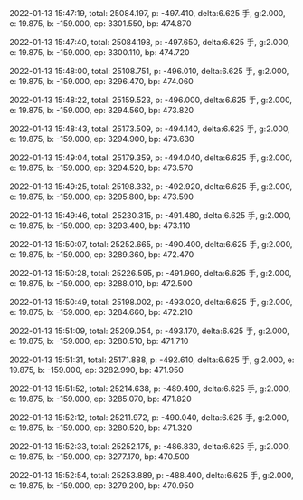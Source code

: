 2022-01-13 15:47:19, total: 25084.197, p: -497.410, delta:6.625 手, g:2.000, e: 19.875, b: -159.000, ep: 3301.550, bp: 474.870

2022-01-13 15:47:40, total: 25084.198, p: -497.650, delta:6.625 手, g:2.000, e: 19.875, b: -159.000, ep: 3300.110, bp: 474.720

2022-01-13 15:48:00, total: 25108.751, p: -496.010, delta:6.625 手, g:2.000, e: 19.875, b: -159.000, ep: 3296.470, bp: 474.060

2022-01-13 15:48:22, total: 25159.523, p: -496.000, delta:6.625 手, g:2.000, e: 19.875, b: -159.000, ep: 3294.560, bp: 473.820

2022-01-13 15:48:43, total: 25173.509, p: -494.140, delta:6.625 手, g:2.000, e: 19.875, b: -159.000, ep: 3294.900, bp: 473.630

2022-01-13 15:49:04, total: 25179.359, p: -494.040, delta:6.625 手, g:2.000, e: 19.875, b: -159.000, ep: 3294.520, bp: 473.570

2022-01-13 15:49:25, total: 25198.332, p: -492.920, delta:6.625 手, g:2.000, e: 19.875, b: -159.000, ep: 3295.800, bp: 473.590

2022-01-13 15:49:46, total: 25230.315, p: -491.480, delta:6.625 手, g:2.000, e: 19.875, b: -159.000, ep: 3293.400, bp: 473.110

2022-01-13 15:50:07, total: 25252.665, p: -490.400, delta:6.625 手, g:2.000, e: 19.875, b: -159.000, ep: 3289.360, bp: 472.470

2022-01-13 15:50:28, total: 25226.595, p: -491.990, delta:6.625 手, g:2.000, e: 19.875, b: -159.000, ep: 3288.010, bp: 472.500

2022-01-13 15:50:49, total: 25198.002, p: -493.020, delta:6.625 手, g:2.000, e: 19.875, b: -159.000, ep: 3284.660, bp: 472.210

2022-01-13 15:51:09, total: 25209.054, p: -493.170, delta:6.625 手, g:2.000, e: 19.875, b: -159.000, ep: 3280.510, bp: 471.710

2022-01-13 15:51:31, total: 25171.888, p: -492.610, delta:6.625 手, g:2.000, e: 19.875, b: -159.000, ep: 3282.990, bp: 471.950

2022-01-13 15:51:52, total: 25214.638, p: -489.490, delta:6.625 手, g:2.000, e: 19.875, b: -159.000, ep: 3285.070, bp: 471.820

2022-01-13 15:52:12, total: 25211.972, p: -490.040, delta:6.625 手, g:2.000, e: 19.875, b: -159.000, ep: 3280.520, bp: 471.320

2022-01-13 15:52:33, total: 25252.175, p: -486.830, delta:6.625 手, g:2.000, e: 19.875, b: -159.000, ep: 3277.170, bp: 470.500

2022-01-13 15:52:54, total: 25253.889, p: -488.400, delta:6.625 手, g:2.000, e: 19.875, b: -159.000, ep: 3279.200, bp: 470.950
